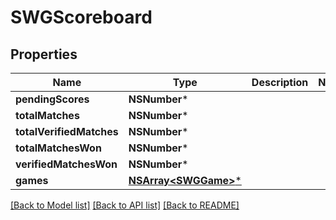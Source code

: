 # SWGScoreboard

## Properties
Name | Type | Description | Notes
------------ | ------------- | ------------- | -------------
**pendingScores** | **NSNumber*** |  | 
**totalMatches** | **NSNumber*** |  | 
**totalVerifiedMatches** | **NSNumber*** |  | 
**totalMatchesWon** | **NSNumber*** |  | 
**verifiedMatchesWon** | **NSNumber*** |  | 
**games** | [**NSArray&lt;SWGGame&gt;***](SWGGame.md) |  | 

[[Back to Model list]](../README.md#documentation-for-models) [[Back to API list]](../README.md#documentation-for-api-endpoints) [[Back to README]](../README.md)


